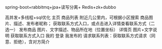 spring-boot+rabbitmq+jpa+读写分离+  Redis+zk+dubbo

高并发+多线程+sql优化
主页
商品列表
附近几公里内，可根据小区搜索
商品图片、描述、发布者昵称；
获取联系方式入口，或点击进入详情查看联系方式（二选一）
发布商品
	图片、文字描述、物品所在地（位置坐标）
详情页
图片+文字说明
获取联系方式入口
我的
登录
我发布的
请求联系列表：获取联系方式请求（同意、拒绝），含对方简介
